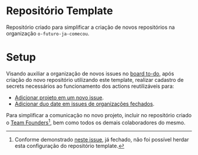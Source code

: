 # Repositório Template

Repositório criado para simplificar a criação de novos repositórios na organização `o-futuro-ja-comecou`.

# Setup

Visando auxiliar a organização de novos issues no [board to-do](https://github.com/orgs/o-futuro-ja-comecou/projects/2/views/1), após criação do novo repositório utilizando este template, realizar cadastro de secrets necessários ao funcionamento dos actions reutilizáveis para:
  - [Adicionar projeto em um novo issue](https://github.com/o-futuro-ja-comecou/github-actions-reutilizaveis#adicionar-projeto-em-um-novo-issue).
  - [Adicionar duo date em issues de organizações fechados](https://github.com/o-futuro-ja-comecou/github-actions-reutilizaveis#adicionar-duo-date-em-issues-de-organiza%C3%A7%C3%B5es-fechados).

Para simplificar a comunicação no novo projeto, incluir no repositório criado o [Team Founders](https://github.com/orgs/o-futuro-ja-comecou/teams/founders)[^1], bem como todos os demais colaboradores do mesmo.

[^1]: Conforme demonstrado [neste issue](https://github.com/o-futuro-ja-comecou/repositorio-template/issues/1), já fechado, não foi possível herdar esta configuração do repositório template.
